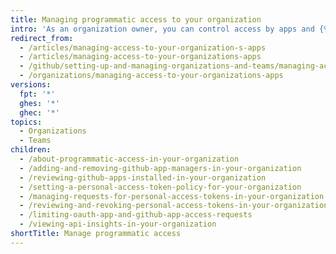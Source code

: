 ```yaml
---
title: Managing programmatic access to your organization
intro: 'As an organization owner, you can control access by apps and {% data variables.product.pat_generic %}s to your organization.'
redirect_from:
  - /articles/managing-access-to-your-organization-s-apps
  - /articles/managing-access-to-your-organizations-apps
  - /github/setting-up-and-managing-organizations-and-teams/managing-access-to-your-organizations-apps
  - /organizations/managing-access-to-your-organizations-apps
versions:
  fpt: '*'
  ghes: '*'
  ghec: '*'
topics:
  - Organizations
  - Teams
children:
  - /about-programmatic-access-in-your-organization
  - /adding-and-removing-github-app-managers-in-your-organization
  - /reviewing-github-apps-installed-in-your-organization
  - /setting-a-personal-access-token-policy-for-your-organization
  - /managing-requests-for-personal-access-tokens-in-your-organization
  - /reviewing-and-revoking-personal-access-tokens-in-your-organization
  - /limiting-oauth-app-and-github-app-access-requests
  - /viewing-api-insights-in-your-organization
shortTitle: Manage programmatic access
---
```

